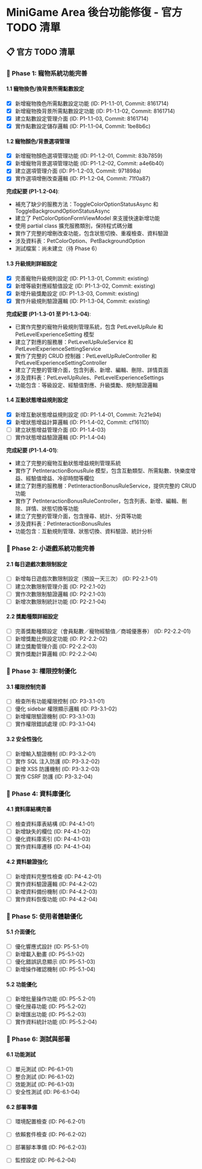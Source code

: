 # MiniGame Area 後台功能修復 - 官方 TODO 清單

## 📋 官方 TODO 清單

### 🎯 Phase 1: 寵物系統功能完善

#### 1.1 寵物換色/換背景所需點數設定
- [x] 新增寵物換色所需點數設定功能 (ID: P1-1.1-01, Commit: 8161714)
- [x] 新增寵物換背景所需點數設定功能 (ID: P1-1.1-02, Commit: 8161714)
- [x] 建立點數設定管理介面 (ID: P1-1.1-03, Commit: 8161714)
- [x] 實作點數設定儲存邏輯 (ID: P1-1.1-04, Commit: 1be8b6c)

#### 1.2 寵物顏色/背景選項管理
- [x] 新增寵物顏色選項管理功能 (ID: P1-1.2-01, Commit: 83b7859)
- [x] 新增寵物背景選項管理功能 (ID: P1-1.2-02, Commit: a4e6b40)
- [x] 建立選項管理介面 (ID: P1-1.2-03, Commit: 971898a)
- [x] 實作選項增刪改查邏輯 (ID: P1-1.2-04, Commit: 71f0a87)

**完成紀要 (P1-1.2-04)**:
- 補充了缺少的服務方法：ToggleColorOptionStatusAsync 和 ToggleBackgroundOptionStatusAsync
- 建立了 PetColorOptionFormViewModel 來支援快速新增功能
- 使用 partial class 擴充服務類別，保持程式碼分離
- 實作了完整的增刪改查功能，包含狀態切換、重複檢查、資料驗證
- 涉及資料表：PetColorOption、PetBackgroundOption
- 測試檔案：尚未建立（待 Phase 6）

#### 1.3 升級規則詳細設定
- [x] 完善寵物升級規則設定 (ID: P1-1.3-01, Commit: existing)
- [x] 新增等級對應經驗值設定 (ID: P1-1.3-02, Commit: existing)
- [x] 新增升級獎勵設定 (ID: P1-1.3-03, Commit: existing)
- [x] 實作升級規則驗證邏輯 (ID: P1-1.3-04, Commit: existing)

**完成紀要 (P1-1.3-01 至 P1-1.3-04)**:
- 已實作完整的寵物升級規則管理系統，包含 PetLevelUpRule 和 PetLevelExperienceSetting 模型
- 建立了對應的服務層：PetLevelUpRuleService 和 PetLevelExperienceSettingService
- 實作了完整的 CRUD 控制器：PetLevelUpRuleController 和 PetLevelExperienceSettingController
- 建立了完整的管理介面，包含列表、新增、編輯、刪除、詳情頁面
- 涉及資料表：PetLevelUpRules、PetLevelExperienceSettings
- 功能包含：等級設定、經驗值對應、升級獎勵、規則驗證邏輯

#### 1.4 互動狀態增益規則設定
- [x] 新增互動狀態增益規則設定 (ID: P1-1.4-01, Commit: 7c21e94)
- [x] 新增狀態增益計算邏輯 (ID: P1-1.4-02, Commit: cf16110)
- [ ] 建立狀態增益管理介面 (ID: P1-1.4-03)
- [ ] 實作狀態增益驗證邏輯 (ID: P1-1.4-04)

**完成紀要 (P1-1.4-01)**:
- 建立了完整的寵物互動狀態增益規則管理系統
- 實作了 PetInteractionBonusRule 模型，包含互動類型、所需點數、快樂度增益、經驗值增益、冷卻時間等欄位
- 建立了對應的服務層：PetInteractionBonusRuleService，提供完整的 CRUD 功能
- 實作了 PetInteractionBonusRuleController，包含列表、新增、編輯、刪除、詳情、狀態切換等功能
- 建立了完整的管理介面，包含搜尋、統計、分頁等功能
- 涉及資料表：PetInteractionBonusRules
- 功能包含：互動規則管理、狀態切換、資料驗證、統計分析

### 🎯 Phase 2: 小遊戲系統功能完善

#### 2.1 每日遊戲次數限制設定
- [ ] 新增每日遊戲次數限制設定（預設一天三次） (ID: P2-2.1-01)
- [ ] 建立次數限制管理介面 (ID: P2-2.1-02)
- [ ] 實作次數限制驗證邏輯 (ID: P2-2.1-03)
- [ ] 新增次數限制統計功能 (ID: P2-2.1-04)

#### 2.2 獎勵種類詳細設定
- [ ] 完善獎勵種類設定（會員點數／寵物經驗值／商城優惠券） (ID: P2-2.2-01)
- [ ] 新增獎勵比例設定功能 (ID: P2-2.2-02)
- [ ] 建立獎勵管理介面 (ID: P2-2.2-03)
- [ ] 實作獎勵計算邏輯 (ID: P2-2.2-04)

### 🎯 Phase 3: 權限控制優化

#### 3.1 權限控制完善
- [ ] 檢查所有功能權限控制 (ID: P3-3.1-01)
- [ ] 優化 sidebar 權限顯示邏輯 (ID: P3-3.1-02)
- [ ] 新增權限驗證機制 (ID: P3-3.1-03)
- [ ] 實作權限錯誤處理 (ID: P3-3.1-04)

#### 3.2 安全性強化
- [ ] 新增輸入驗證機制 (ID: P3-3.2-01)
- [ ] 實作 SQL 注入防護 (ID: P3-3.2-02)
- [ ] 新增 XSS 防護機制 (ID: P3-3.2-03)
- [ ] 實作 CSRF 防護 (ID: P3-3.2-04)

### 🎯 Phase 4: 資料庫優化

#### 4.1 資料庫結構完善
- [ ] 檢查資料庫表結構 (ID: P4-4.1-01)
- [ ] 新增缺失的欄位 (ID: P4-4.1-02)
- [ ] 優化資料庫索引 (ID: P4-4.1-03)
- [ ] 實作資料庫遷移 (ID: P4-4.1-04)

#### 4.2 資料驗證強化
- [ ] 新增資料完整性檢查 (ID: P4-4.2-01)
- [ ] 實作資料驗證邏輯 (ID: P4-4.2-02)
- [ ] 新增資料備份機制 (ID: P4-4.2-03)
- [ ] 實作資料恢復功能 (ID: P4-4.2-04)

### 🎯 Phase 5: 使用者體驗優化

#### 5.1 介面優化
- [ ] 優化響應式設計 (ID: P5-5.1-01)
- [ ] 新增載入動畫 (ID: P5-5.1-02)
- [ ] 優化錯誤訊息顯示 (ID: P5-5.1-03)
- [ ] 新增操作確認機制 (ID: P5-5.1-04)

#### 5.2 功能優化
- [ ] 新增批量操作功能 (ID: P5-5.2-01)
- [ ] 優化搜尋功能 (ID: P5-5.2-02)
- [ ] 新增匯出功能 (ID: P5-5.2-03)
- [ ] 實作資料統計功能 (ID: P5-5.2-04)

### 🎯 Phase 6: 測試與部署

#### 6.1 功能測試
- [ ] 單元測試 (ID: P6-6.1-01)
- [ ] 整合測試 (ID: P6-6.1-02)
- [ ] 效能測試 (ID: P6-6.1-03)
- [ ] 安全性測試 (ID: P6-6.1-04)

#### 6.2 部署準備
- [ ] 環境配置檢查 (ID: P6-6.2-01)
- [ ] 依賴套件檢查 (ID: P6-6.2-02)
- [ ] 部署腳本準備 (ID: P6-6.2-03)
- [ ] 監控設定 (ID: P6-6.2-04)

